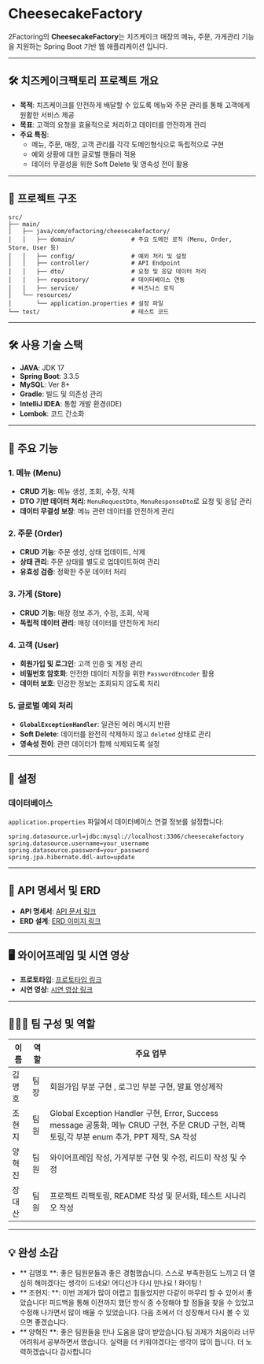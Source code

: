 # CheesecakeFactory

2Factoring의 **CheesecakeFactory**는 치즈케이크 매장의 메뉴, 주문, 가게관리 기능을 지원하는 Spring Boot 기반 웹 애플리케이션 입니다.

---

## 🛠️ 치즈케이크팩토리 프로젝트 개요

- **목적**: 치즈케이크를 안전하게 배달할 수 있도록 메뉴와 주문 관리를 통해 고객에게 원활한 서비스 제공
- **목표**: 고객의 요청을 효율적으로 처리하고 데이터를 안전하게 관리
- **주요 특징**:
  - 메뉴, 주문, 매장, 고객 관리를 각각 도메인형식으로 독립적으로 구현
  - 예외 상황에 대한 글로벌 핸들러 적용
  - 데이터 무결성을 위한 Soft Delete 및 영속성 전이 활용

---

## 📂 프로젝트 구조

```
src/
├── main/
│   ├── java/com/efactoring/cheesecakefactory/
│   │   ├── domain/                # 주요 도메인 로직 (Menu, Order, Store, User 등)
│   │   ├── config/                # 예외 처리 및 설정
│   │   ├── controller/            # API Endpoint
│   │   ├── dto/                   # 요청 및 응답 데이터 처리
│   │   ├── repository/            # 데이터베이스 연동
│   │   ├── service/               # 비즈니스 로직
│   └── resources/
│       └── application.properties # 설정 파일
└── test/                          # 테스트 코드
```

---

## 🛠️ 사용 기술 스택

- **JAVA**: JDK 17
- **Spring Boot**: 3.3.5
- **MySQL**: Ver 8+
- **Gradle**: 빌드 및 의존성 관리
- **IntelliJ IDEA**: 통합 개발 환경(IDE)
- **Lombok**: 코드 간소화

---

## 🧩 주요 기능

### **1. 메뉴 (Menu)**
- **CRUD 기능**: 메뉴 생성, 조회, 수정, 삭제
- **DTO 기반 데이터 처리**: `MenuRequestDto`, `MenuResponseDto`로 요청 및 응답 관리
- **데이터 무결성 보장**: 메뉴 관련 데이터를 안전하게 관리

### **2. 주문 (Order)**
- **CRUD 기능**: 주문 생성, 상태 업데이트, 삭제
- **상태 관리**: 주문 상태를 별도로 업데이트하여 관리
- **유효성 검증**: 정확한 주문 데이터 처리

### **3. 가게 (Store)**
- **CRUD 기능**: 매장 정보 추가, 수정, 조회, 삭제
- **독립적 데이터 관리**: 매장 데이터를 안전하게 처리

### **4. 고객 (User)**
- **회원가입 및 로그인**: 고객 인증 및 계정 관리
- **비밀번호 암호화**: 안전한 데이터 저장을 위한 `PasswordEncoder` 활용
- **데이터 보호**: 민감한 정보는 조회되지 않도록 처리

### **5. 글로벌 예외 처리**
- **`GlobalExceptionHandler`**: 일관된 에러 메시지 반환
- **Soft Delete**: 데이터를 완전히 삭제하지 않고 `deleted` 상태로 관리
- **영속성 전이**: 관련 데이터가 함께 삭제되도록 설정

---

## 🔧 설정

### **데이터베이스**
`application.properties` 파일에서 데이터베이스 연결 정보를 설정합니다:
```properties
spring.datasource.url=jdbc:mysql://localhost:3306/cheesecakefactory
spring.datasource.username=your_username
spring.datasource.password=your_password
spring.jpa.hibernate.ddl-auto=update
```

---

## 📘 API 명세서 및 ERD

- **API 명세서**: [API 문서 링크](https://teamsparta.notion.site/1492dc3ef5148138b2d1d9d5165b441f?v=1492dc3ef5148176aef1000c51090665)
- **ERD 설계**: [ERD 이미지 링크](https://www.erdcloud.com/d/rSDjwR5hiuZoh3kFo)

---

## 🖥️ 와이어프레임 및 시연 영상

- **프로토타입**: [프로토타입 링크](https://miro.com/welcomeonboard/QisrNDVVdVk3SVU5QnFlU3lGQ2RSczlVLzFQZGk0WTU2dmVUa[…]ZTHFsMXp4ckdGb21KL25JVXpHUHJLaFQhZQ==?share_link_id=462330736574)
- **시연 영상**: [시연 영상 링크]()

---

## 🧑‍🤝‍🧑 팀 구성 및 역할

| 이름       | 역할                       | 주요 업무                                                         |
|------------|----------------------------|------------------------------------------------------------------|
| 김명호     | 팀장   | 회원가입 부분 구현 , 로그인 부분 구현, 발표 영상제작       |
| 조현지     | 팀원   | Global Exception Handler 구현, Error, Success message 공통화, 메뉴 CRUD 구현, 주문 CRUD 구현, 리팩토링,각 부분 enum 추가, PPT 제작, SA 작성            |
| 양혁진     | 팀원   | 와이어프레임 작성, 가게부분 구현 및 수정, 리드미 작성 및 수정        |
| 장대산     | 팀원   | 프로젝트 리팩토링, README 작성 및 문서화, 테스트 시나리오 작성    |

---

## 💡 완성 소감

- ** 김명호 **: 좋은 팀원분들과 좋은 경험했습니다. 스스로 부족한점도 느끼고 더 열심히 해야겠다는 생각이 드네요! 어디선가 다시 만나요 ! 화이팅 !
- ** 조현지: **: 이번 과제가 많이 어렵고 힘들었지만 다같이 마무리 할 수 있어서 좋았습니다! 피드백을 통해 이전까지 했던 방식 중 수정해야 할 점들을 찾을 수 있었고 수정해 나가면서 많이 배울 수 있었습니다. 다음 조에서 더 성장해서 다시 볼 수 있으면 좋겠습니다.
- ** 양혁진 **: 좋은 팀원들을 만나 도움을 많이 받았습니다.팀 과제가 처음이라 너무 어려워서 공부하면서 했습니다. 실력을 더 키워야겠다는 생각이 많이 듭니다.  더 노력하겠습니다 감사합니다
